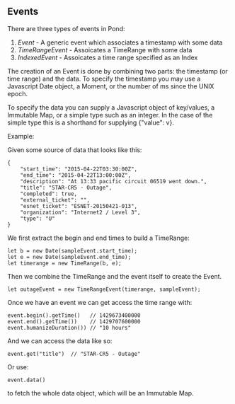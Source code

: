 ## Events

There are three types of events in Pond:

1. *Event* - A generic event which associates a timestamp with some data
2. *TimeRangeEvent* - Assoicates a TimeRange with some data
3. *IndexedEvent* - Assoicates a time range specified as an Index

The creation of an Event is done by combining two parts: the timestamp (or time range) and the data. To specify the timestamp you may use a Javascript Date object, a Moment, or the number of ms since the UNIX epoch.

To specify the data you can supply a Javascript object of key/values, a
Immutable Map, or a simple type such as an integer. In the case of the simple
type this is a shorthand for supplying {"value": v}.
 
Example:

Given some source of data that looks like this:

    {
        "start_time": "2015-04-22T03:30:00Z",
        "end_time": "2015-04-22T13:00:00Z",
        "description": "At 13:33 pacific circuit 06519 went down.",
        "title": "STAR-CR5 - Outage",
        "completed": true,
        "external_ticket": "",
        "esnet_ticket": "ESNET-20150421-013",
        "organization": "Internet2 / Level 3",
        "type": "U"
    }

We first extract the begin and end times to build a TimeRange:

    let b = new Date(sampleEvent.start_time);
    let e = new Date(sampleEvent.end_time);
    let timerange = new TimeRange(b, e);

Then we combine the TimeRange and the event itself to create the Event.

    let outageEvent = new TimeRangeEvent(timerange, sampleEvent);

Once we have an event we can get access the time range with:

    event.begin().getTime()   // 1429673400000
    event.end().getTime())    // 1429707600000
    event.humanizeDuration()) // "10 hours"

And we can access the data like so:

    event.get("title")  // "STAR-CR5 - Outage"

Or use:

    event.data()

to fetch the whole data object, which will be an Immutable Map.

